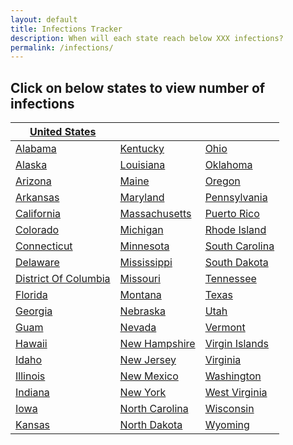 ```yaml
---
layout: default
title: Infections Tracker
description: When will each state reach below XXX infections?
permalink: /infections/
---
```


## Click on below states to view number of infections

| [United States](/us) |  |  |
| --- | --- | --- |
| [Alabama](/us-al) | [Kentucky](/us-ky) | [Ohio](/us-oh) |
| [Alaska](/us-ak) | [Louisiana](/us-la) | [Oklahoma](/us-ok) |
| [Arizona](/us-az) | [Maine](/us-me) | [Oregon](/us-or) |
| [Arkansas](/us-ar) | [Maryland](/us-md) | [Pennsylvania](/us-pa) |
| [California](/us-ca) | [Massachusetts](/us-ma) | [Puerto Rico](/us-pr) |
| [Colorado](/us-co) | [Michigan](/us-mi) | [Rhode Island](/us-ri) |
| [Connecticut](/us-ct) | [Minnesota](/us-mn) | [South Carolina](/us-sc) |
| [Delaware](/us-de) | [Mississippi](/us-ms) | [South Dakota](/us-sd) |
| [District Of Columbia](/us-dc) | [Missouri](/us-mo) | [Tennessee](/us-tn) |
| [Florida](/us-fl) | [Montana](/us-mt) | [Texas](/us-tx) |
| [Georgia](/us-ga) | [Nebraska](/us-ne) | [Utah](/us-ut) |
| [Guam](/us-gu) | [Nevada](/us-nv) | [Vermont](/us-vt) |
| [Hawaii](/us-hi) | [New Hampshire](/us-nh) | [Virgin Islands](/us-vi) |
| [Idaho](/us-id) | [New Jersey](/us-nj) | [Virginia](/us-va) |
| [Illinois](/us-il) | [New Mexico](/us-nm) | [Washington](/us-wa) |
| [Indiana](/us-in) | [New York](/us-ny) | [West Virginia](/us-wv) |
| [Iowa](/us-ia) | [North Carolina](/us-nc) | [Wisconsin](/us-wi) |
| [Kansas](/us-ks) | [North Dakota](/us-nd) | [Wyoming](/us-wy) |
